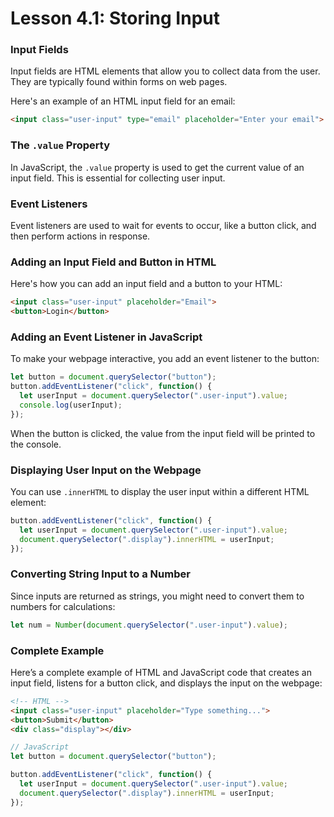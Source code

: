 # Lesson 4.1: Storing Input

### Input Fields
Input fields are HTML elements that allow you to collect data from the user. They are typically found within forms on web pages.

Here's an example of an HTML input field for an email:
```html
<input class="user-input" type="email" placeholder="Enter your email">
```

### The `.value` Property
In JavaScript, the `.value` property is used to get the current value of an input field. This is essential for collecting user input.

### Event Listeners
Event listeners are used to wait for events to occur, like a button click, and then perform actions in response.


### Adding an Input Field and Button in HTML
Here's how you can add an input field and a button to your HTML:
```html
<input class="user-input" placeholder="Email">
<button>Login</button>
```

### Adding an Event Listener in JavaScript
To make your webpage interactive, you add an event listener to the button:
```javascript
let button = document.querySelector("button");
button.addEventListener("click", function() {
  let userInput = document.querySelector(".user-input").value;
  console.log(userInput);
});
```
When the button is clicked, the value from the input field will be printed to the console.

### Displaying User Input on the Webpage
You can use `.innerHTML` to display the user input within a different HTML element:
```javascript
button.addEventListener("click", function() {
  let userInput = document.querySelector(".user-input").value;
  document.querySelector(".display").innerHTML = userInput;
});
```

### Converting String Input to a Number
Since inputs are returned as strings, you might need to convert them to numbers for calculations:
```javascript
let num = Number(document.querySelector(".user-input").value);
```

### Complete Example
Here’s a complete example of HTML and JavaScript code that creates an input field, listens for a button click, and displays the input on the webpage:
```html
<!-- HTML -->
<input class="user-input" placeholder="Type something...">
<button>Submit</button>
<div class="display"></div>
```

```javascript
// JavaScript
let button = document.querySelector("button");

button.addEventListener("click", function() {
  let userInput = document.querySelector(".user-input").value;
  document.querySelector(".display").innerHTML = userInput;
});
```
